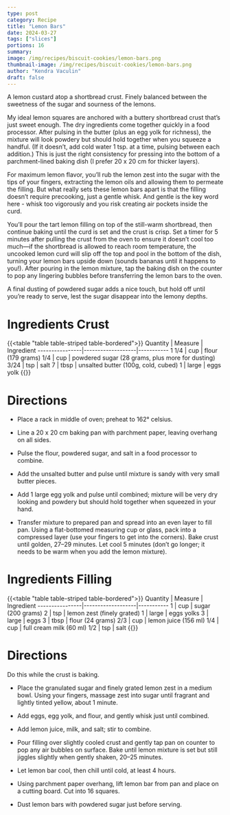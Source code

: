 ```yaml
---
type: post
category: Recipe
title: "Lemon Bars"
date: 2024-03-27
tags: ["slices"]
portions: 16
summary: 
image: /img/recipes/biscuit-cookies/lemon-bars.png
thumbnail-image: /img/recipes/biscuit-cookies/lemon-bars.png
author: "Kendra Vaculin"
draft: false
---
```


A lemon custard atop a shortbread crust. Finely balanced between the sweetness of the sugar and sourness of the lemons.
<!--more-->

My ideal lemon squares are anchored with a buttery shortbread crust that’s just sweet enough. The dry ingredients come together quickly in a food processor. After pulsing in the butter (plus an egg yolk for richness), the mixture will look powdery but should hold together when you squeeze a handful. (If it doesn’t, add cold water 1 tsp. at a time, pulsing between each addition.) This is just the right consistency for pressing into the bottom of a parchment-lined baking dish (I prefer 20 x 20 cm for thicker layers).

For maximum lemon flavor, you’ll rub the lemon zest into the sugar with the tips of your fingers, extracting the lemon oils and allowing them to permeate the filling. But what really sets these lemon bars apart is that the filling doesn’t require precooking, just a gentle whisk. And gentle is the key word here - whisk too vigorously and you risk creating air pockets inside the curd.

You’ll pour the tart lemon filling on top of the still-warm shortbread, then continue baking until the curd is set and the crust is crisp. Set a timer for 5 minutes after pulling the crust from the oven to ensure it doesn’t cool too much—if the shortbread is allowed to reach room temperature, the uncooked lemon curd will slip off the top and pool in the bottom of the dish, turning your lemon bars upside down (sounds bananas until it happens to you!). After pouring in the lemon mixture, tap the baking dish on the counter to pop any lingering bubbles before transferring the lemon bars to the oven.

A final dusting of powdered sugar adds a nice touch, but hold off until you’re ready to serve, lest the sugar disappear into the lemony depths.

# Ingredients Crust

{{<table "table table-striped table-bordered">}}
Quantity        | Measure           | Ingredient
----------------|-------------------|-----------
1 1/4			| cup				| flour (179 grams)
1/4				| cup				| powdered sugar (28 grams, plus more for dusting)
3/24			| tsp				| salt
7				| tbsp				| unsalted butter (100g, cold, cubed)
1				| large				| eggs yolk
{{</table>}}

# Directions

* Place a rack in middle of oven; preheat to 162° celsius.

* Line a 20 x 20 cm baking pan with parchment paper, leaving overhang on all sides.

* Pulse the flour, powdered sugar, and salt in a food processor to combine.

* Add the unsalted butter and pulse until mixture is sandy with very small butter pieces.

* Add 1 large egg yolk and pulse until combined; mixture will be very dry looking and powdery but should hold together when squeezed in your hand.

* Transfer mixture to prepared pan and spread into an even layer to fill pan. Using a flat-bottomed measuring cup or glass, pack into a compressed layer (use your fingers to get into the corners). Bake crust until golden, 27–29 minutes. Let cool 5 minutes (don’t go longer; it needs to be warm when you add the lemon mixture).

# Ingredients Filling

{{<table "table table-striped table-bordered">}}
Quantity        | Measure           | Ingredient
----------------|-------------------|-----------
1				| cup				| sugar (200 grams)
2				| tsp				| lemon zest (finely grated)
1				| large				| eggs yolks
3				| large				| eggs
3				| tbsp				| flour (24 grams)
2/3				| cup				| lemon juice (156 ml)
1/4				| cup				| full cream milk (60 ml)
1/2				| tsp				| salt
{{</table>}}

# Directions

Do this while the crust is baking.

* Place the granulated sugar and finely grated lemon zest in a medium bowl. Using your fingers, massage zest into sugar until fragrant and lightly tinted yellow, about 1 minute.

* Add eggs, egg yolk, and flour, and gently whisk just until combined.

* Add lemon juice, milk, and salt; stir to combine.

* Pour filling over slightly cooled crust and gently tap pan on counter to pop any air bubbles on surface. Bake until lemon mixture is set but still jiggles slightly when gently shaken, 20–25 minutes.

* Let lemon bar cool, then chill until cold, at least 4 hours.

* Using parchment paper overhang, lift lemon bar from pan and place on a cutting board. Cut into 16 squares.

* Dust lemon bars with powdered sugar just before serving.